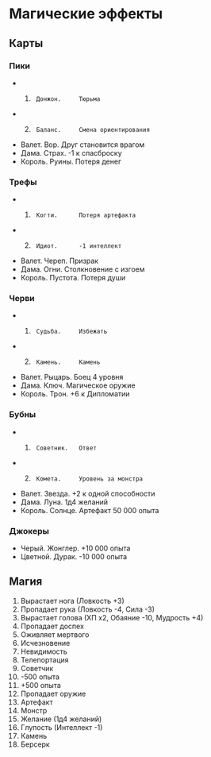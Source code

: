 # Магические эффекты

## Карты

### Пики

*   1.      Донжон.     Тюрьма
*   2.      Баланс.     Смена ориентирования
*   Валет.  Вор.        Друг становится врагом
*   Дама.   Страх.      -1 к спасброску
*   Король. Руины.      Потеря денег

### Трефы

*   1.      Когти.      Потеря артефакта
*   2.      Идиот.      -1 интеллект
*   Валет.  Череп.      Призрак
*   Дама.   Огни.       Столкновение с изгоем
*   Король. Пустота.    Потеря души

### Черви

*   1.      Судьба.     Избежать
*   2.      Камень.     Камень
*   Валет.  Рыцарь.     Боец 4 уровня
*   Дама.   Ключ.       Магическое оружие
*   Король. Трон.       +6 к Дипломатии

### Бубны

*   1.      Советник.   Ответ
*   2.      Комета.     Уровень за монстра
*   Валет.  Звезда.     +2 к одной способности
*   Дама.   Луна.       1д4 желаний
*   Король. Солнце.     Артефакт 50 000 опыта

### Джокеры

*   Черый.      Жонглер.    +10 000 опыта
*   Цветной.    Дурак.      -10 000 опыта

## Магия

1.  Вырастает нога      (Ловкость +3)
2.  Пропадает рука      (Ловкость -4, Сила -3)
3.  Вырастает голова    (ХП х2, Обаяние -10, Мудрость +4)
4.  Пропадает доспех
5.  Оживляет мертвого
6.  Исчезновение
7.  Невидимость
8.  Телепортация
9.  Советчик
10. -500 опыта
11. +500 опыта
12. Пропадает оружие
13. Артефакт
14. Монстр
15. Желание             (1д4 желаний)
16. Глупость            (Интеллект -1)
17. Камень
18. Берсерк
